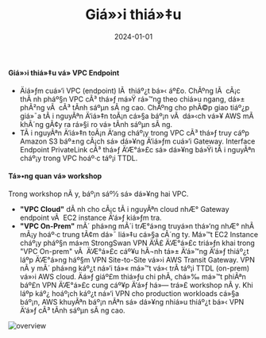 ﻿---
title : "Giá»›i thiá»‡u"
date: "2024-01-01" 
weight : 1
chapter : false
pre : " <b> 5.1. </b> "
---

#### Giá»›i thiá»‡u vá» VPC Endpoint

+ Äiá»ƒm cuá»‘i VPC (endpoint) lÃ  thiáº¿t bá»‹ áº£o. ChÃºng lÃ  cÃ¡c thÃ nh pháº§n VPC cÃ³ thá»ƒ má»Ÿ rá»™ng theo chiá»u ngang, dá»± phÃ²ng vÃ  cÃ³ tÃ­nh sáºµn sÃ ng cao. ChÃºng cho phÃ©p giao tiáº¿p giá»¯a tÃ i nguyÃªn Ä‘iá»‡n toÃ¡n cá»§a báº¡n vÃ  dá»‹ch vá»¥ AWS mÃ  khÃ´ng gÃ¢y ra rá»§i ro vá» tÃ­nh sáºµn sÃ ng.
+ TÃ i nguyÃªn Ä‘iá»‡n toÃ¡n Ä‘ang cháº¡y trong VPC cÃ³ thá»ƒ truy cáº­p Amazon S3 báº±ng cÃ¡ch sá»­ dá»¥ng Ä‘iá»ƒm cuá»‘i Gateway. Interface Endpoint  PrivateLink cÃ³ thá»ƒ Ä‘Æ°á»£c sá»­ dá»¥ng bá»Ÿi tÃ i nguyÃªn cháº¡y trong VPC hoáº·c táº¡i TTDL.

#### Tá»•ng quan vá» workshop
Trong workshop nÃ y, báº¡n sáº½ sá»­ dá»¥ng hai VPC.
+ **"VPC Cloud"** dÃ nh cho cÃ¡c tÃ i nguyÃªn cloud nhÆ° Gateway endpoint vÃ  EC2 instance Ä‘á»ƒ kiá»ƒm tra.
+ **"VPC On-Prem"** mÃ´ phá»ng mÃ´i trÆ°á»ng truyá»n thá»‘ng nhÆ° nhÃ  mÃ¡y hoáº·c trung tÃ¢m dá»¯ liá»‡u cá»§a cÃ´ng ty. Má»™t EC2 Instance cháº¡y pháº§n má»m StrongSwan VPN Ä‘Ã£ Ä‘Æ°á»£c triá»ƒn khai trong "VPC On-prem" vÃ  Ä‘Æ°á»£c cáº¥u hÃ¬nh tá»± Ä‘á»™ng Ä‘á»ƒ thiáº¿t láº­p Ä‘Æ°á»ng háº§m VPN Site-to-Site vá»›i AWS Transit Gateway. VPN nÃ y mÃ´ phá»ng káº¿t ná»‘i tá»« má»™t vá»‹ trÃ­ táº¡i TTDL (on-prem) vá»›i AWS cloud. Äá»ƒ giáº£m thiá»ƒu chi phÃ­, chá»‰ má»™t phiÃªn báº£n VPN Ä‘Æ°á»£c cung cáº¥p Ä‘á»ƒ há»— trá»£ workshop nÃ y. Khi láº­p káº¿ hoáº¡ch káº¿t ná»‘i VPN cho production workloads cá»§a báº¡n, AWS khuyÃªn báº¡n nÃªn sá»­ dá»¥ng nhiá»u thiáº¿t bá»‹ VPN Ä‘á»ƒ cÃ³ tÃ­nh sáºµn sÃ ng cao.

![overview](/images/5-Workshop/5.1-Workshop-overview/diagram1.png)

